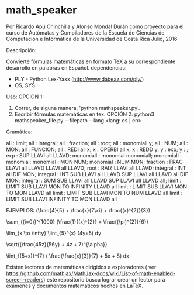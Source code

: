 # math_speaker
Por 
Ricardo Apú Chinchilla  y Alonso Mondal Durán 
como proyecto para el curso de Autómatas y Compiladores 
de la Escuela de Ciencias de Computación e Informática 
de la Universidad de Costa Rica
Julio, 2016

Descripción:

Convierte fórmulas matemáticas en formato TeX a su correspondiente desarrollo en palabras en Español.
dependencias: 
- PLY - Python Lex-Yaxx (http://www.dabeaz.com/ply/)
- OS, SYS

Uso:
OPCION 1:
1. Correr, de alguna manera, 'python mathspeaker.py'.
2. Escribir fórmulas matemáticas en tex.
OPCIÓN 2:
python3 mathspeaker_file.py --filepath <filepath> --lang <lang: es | en>


Gramática: 

all : limit;
all : integral;
all : fraction;
all : root;
all : monomiall y;
all : NUM;
all : MON;
all : FUNCION;
all : REDI all x;
x : OPERBI all x;
x : REDD y;
y : exp;
y : ;
exp : SUP LLAVI all LLAVD;
monomiall : monomial monomiall;
monomiall : monomial;
monomial : MON NUM;
monomial : NUM MON;
fraction : FRAC LLAVI all LLAVD LLAVI all LLAVD;
root : RAIZ LLAVI all LLAVD;
integral : INT all DIF MON;
integral : INT SUB LLAVI all LLAVD SUP LLAVI all LLAVD all DIF MON;
integral : SUM SUB LLAVI all LLAVD SUP LLAVI all LLAVD all; 
limit : LIMIT SUB LLAVI MON TO INFINITY LLAVD all
limit : LIMIT SUB LLAVI MON TO MON LLAVD all
limit : LIMIT SUB LLAVI MON TO NUM LLAVD all
limit : LIMIT SUB LLAVI INFINITY TO MON LLAVD all


EJEMPLOS:
(\frac{4}{5} + \frac{x}{7\xi} + \frac{(x)^{2}}{3}) 

\sum_{(i=0)}^{1000} (\frac{1}{(x)^{2}} = \frac{(\pi)^{2}}{6}) 

\lim_{x \to \infty} \iint_{5}^{x} (4y+5) dy

\sqrt{(\frac{45z}{56y} + 4z + 7)^{\alpha}}

\iint_{(5+x)}^{7} ( \frac{\frac{x}{3}}{7} + 5x + 8) dx



Existen lectores de matemáticas dirigidos a exploradores ( ver https://github.com/mathjax/MathJax-docs/wiki/List-of-math-enabled-screen-readers) este repositorio busca lograr crear un lector para exámenes y documentos matemáticos hechos en LaTeX.
